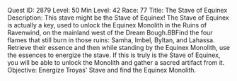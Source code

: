 Quest ID: 2879
Level: 50
Min Level: 42
Race: 77
Title: The Stave of Equinex
Description: This stave might be the Stave of Equinex! The Stave of Equinex is actually a key, used to unlock the Equinex Monolith in the Ruins of Ravenwind, on the mainland west of the Dream Bough.$B$BFind the four flames that still burn in those ruins: Samha, Imbel, Byltan, and Lahassa. Retrieve their essence and then while standing by the Equinex Monolith, use the essences to energize the stave. If this is truly is the Stave of Equinex, you will be able to unlock the Monolith and gather a sacred artifact from it.
Objective: Energize Troyas' Stave and find the Equinex Monolith.
